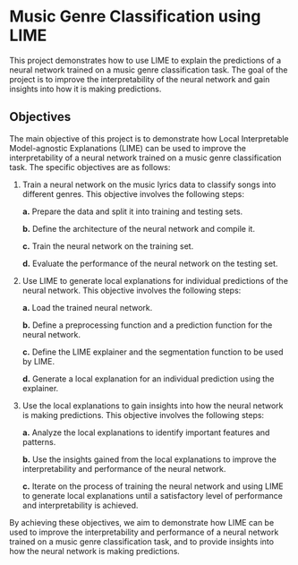 # Music Genre Classification using LIME

This project demonstrates how to use LIME to explain the predictions of a neural network trained on a music genre classification task. The goal of the project is to improve the interpretability of the neural network and gain insights into how it is making predictions.

## Objectives

The main objective of this project is to demonstrate how Local Interpretable Model-agnostic Explanations (LIME) can be used to improve the interpretability of a neural network trained on a music genre classification task. The specific objectives are as follows:

1. Train a neural network on the music lyrics data to classify songs into different genres. This objective involves the following steps:

    **a.** Prepare the data and split it into training and testing sets.

    **b.** Define the architecture of the neural network and compile it.

    **c.** Train the neural network on the training set.

    **d.** Evaluate the performance of the neural network on the testing set.

2. Use LIME to generate local explanations for individual predictions of the neural network. This objective involves the following steps:

    **a.** Load the trained neural network.

    **b.** Define a preprocessing function and a prediction function for the neural network.

    **c.** Define the LIME explainer and the segmentation function to be used by LIME.

    **d.** Generate a local explanation for an individual prediction using the explainer.

3. Use the local explanations to gain insights into how the neural network is making predictions. This objective involves the following steps:

    **a.** Analyze the local explanations to identify important features and patterns.

    **b.** Use the insights gained from the local explanations to improve the interpretability and performance of the neural network.

    **c.** Iterate on the process of training the neural network and using LIME to generate local explanations until a satisfactory level of performance and interpretability is achieved.

By achieving these objectives, we aim to demonstrate how LIME can be used to improve the interpretability and performance of a neural network trained on a music genre classification task, and to provide insights into how the neural network is making predictions.
